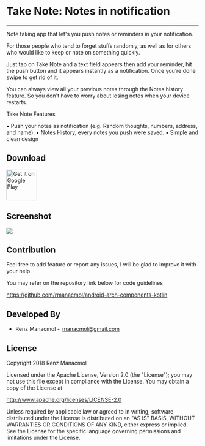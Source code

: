 # Take Note: Notes in notification
--------------------------

Note taking app that let's you push notes or reminders in your notification.

For those people who tend to forget stuffs randomly, as well as for others who would like to keep or note on something quickly. 

Just tap on Take Note and a text field appears then add your reminder, hit the push button and it appears instantly as a notification. Once you’re done swipe to get rid of it.

You can always view all your previous notes through the Notes history feature. So you don't have to worry about losing notes when your device restarts.

Take Note Features

• Push your notes as notification (e.g. Random thoughts, numbers, address, and name).
• Notes History, every notes you push were saved.
• Simple and clean design

Download
--------------------------
<a href="https://play.google.com/store/apps/details?id=com.mobileapp.rpm.takenote" target="_blank">
<img src="https://play.google.com/intl/en_us/badges/images/generic/en-play-badge.png" alt="Get it on Google Play" height="80"/></a>

Screenshot
--------------------------
![](https://bitbucket.org/rmanacmol/assets/raw/994c5a89cf1350628bd9636b180be3c47541c806/takenote-screenshot.png)


Contribution
--------------------------

Feel free to add feature or report any issues, I will be glad to improve it with your help.

You may refer on the repository link below for code guidelines

https://github.com/rmanacmol/android-arch-components-kotlin


Developed By
------------

* Renz Manacmol ~ manacmol@gmail.com


License
-------

Copyright 2018 Renz Manacmol

Licensed under the Apache License, Version 2.0 (the "License");
you may not use this file except in compliance with the License.
You may obtain a copy of the License at

   http://www.apache.org/licenses/LICENSE-2.0

Unless required by applicable law or agreed to in writing, software
distributed under the License is distributed on an "AS IS" BASIS,
WITHOUT WARRANTIES OR CONDITIONS OF ANY KIND, either express or implied.
See the License for the specific language governing permissions and
limitations under the License.
